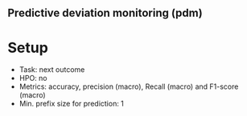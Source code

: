 ## Predictive deviation monitoring (pdm)

# Setup
- Task: next outcome
- HPO: no
- Metrics: accuracy, precision (macro), Recall (macro) and F1-score (macro)
- Min. prefix size for prediction: 1




